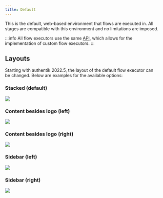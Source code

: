 ```yaml
---
title: Default
---
```


This is the default, web-based environment that flows are executed in. All stages are compatible with this environment and no limitations are imposed.

:::info
All flow executors use the same [API](/api/flow-executor/), which allows for the implementation of custom flow executors.
:::

## Layouts

Starting with authentik 2022.5, the layout of the default flow executor can be changed. Below are examples for the available options:

### Stacked (default)

![](../layouts/stacked.png)

### Content besides logo (left)

![](../layouts/content_left.png)

### Content besides logo (right)

![](../layouts/content_right.png)

### Sidebar (left)

![](../layouts/sidebar_left.png)

### Sidebar (right)

![](../layouts/sidebar_right.png)
